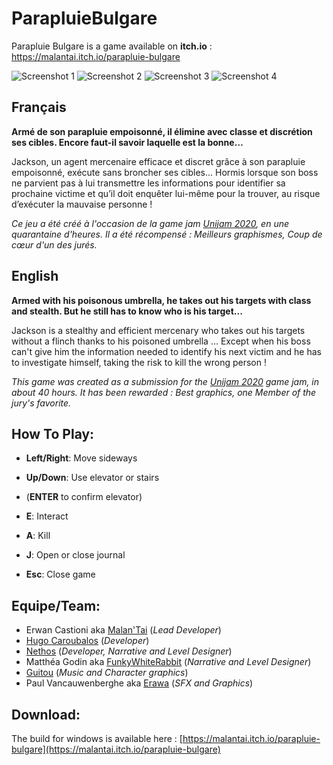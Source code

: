 # ParapluieBulgare

Parapluie Bulgare is a game available on **itch.io** : https://malantai.itch.io/parapluie-bulgare

![Screenshot 1](https://img.itch.zone/aW1hZ2UvODIyMzAxLzQ2MDk1OTAucG5n/347x500/EcWxRm.png)
![Screenshot 2](https://img.itch.zone/aW1hZ2UvODIyMzAxLzQ2MDk1OTEucG5n/347x500/Z6pP29.png)
![Screenshot 3](https://img.itch.zone/aW1hZ2UvODIyMzAxLzQ2MDk1OTkucG5n/347x500/bmd1hM.png)
![Screenshot 4](https://img.itch.zone/aW1hZ2UvODIyMzAxLzQ2MDk2NzIucG5n/347x500/%2FlN3FZ.png)

## Français

**Armé de son parapluie empoisonné, il élimine avec classe et discrétion ses cibles. Encore faut-il savoir laquelle est la bonne…**

Jackson, un agent mercenaire efficace et discret grâce à son parapluie empoisonné, exécute sans broncher ses cibles… Hormis lorsque son boss ne parvient pas à lui transmettre les informations pour identifier sa prochaine victime et qu’il doit enquêter lui-même pour la trouver, au risque d’exécuter la mauvaise personne !

*Ce jeu a été créé à l'occasion de la game jam [Unijam 2020](https://itch.io/jam/unijam2020), en une quarantaine d'heures. Il a été récompensé  : Meilleurs graphismes, Coup de cœur d'un des jurés.*

## English

**Armed with his poisonous umbrella, he takes out his targets with class and stealth. But he still has to know who is his target...**

Jackson is a stealthy and efficient mercenary who takes out his targets without a flinch thanks to his poisoned umbrella … Except when his boss can't give him the information needed to identify his next victim and he has to investigate himself, taking the risk to kill the wrong person !

*This game was created as a submission for the [Unijam 2020](https://itch.io/jam/unijam2020) game jam, in about 40 hours. It has been rewarded : Best graphics, one Member of the jury's favorite.*


## How To Play:

- **Left/Right**: Move sideways
- **Up/Down**: Use elevator or stairs
- (**ENTER** to confirm elevator)

- **E**: Interact
- **A**: Kill
- **J**: Open or close journal
- **Esc**: Close game


## Equipe/Team:

- Erwan Castioni aka [Malan'Tai](https://malantai.itch.io/) (*Lead Developer*)
- [Hugo Caroubalos](https://github.com/hugoc7) (*Developer*)
- [Nethos](https://nethos.itch.io/) (*Developer, Narrative and Level Designer*)
- Matthéa Godin aka [FunkyWhiteRabbit](https://funkywhiterabbit.itch.io/) (*Narrative and Level Designer*)
- [Guitou](https://guit0u.itch.io/) (*Music and Character graphics*)
- Paul Vancauwenberghe aka [Erawa](https://itch.io/profile/erawa) (*SFX and Graphics*)

## Download:

The build for windows is available here : [https://malantai.itch.io/parapluie-bulgare](https://malantai.itch.io/parapluie-bulgare)
